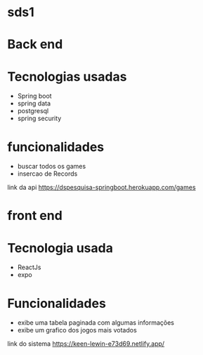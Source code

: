   # sds1

# Back end

  # Tecnologias usadas
  
 * Spring boot
 * spring data
 * postgresql
 * spring security
 
 # funcionalidades 
 
  * buscar todos os games
  * insercao de Records
  
  link da api https://dspesquisa-springboot.herokuapp.com/games
  
  
  # front end
  
  # Tecnologia usada
   
   * ReactJs
   * expo
   
   # Funcionalidades
   
   * exibe uma tabela paginada com algumas informações
   * exibe um grafico dos jogos mais votados
    
   link do sistema https://keen-lewin-e73d69.netlify.app/

